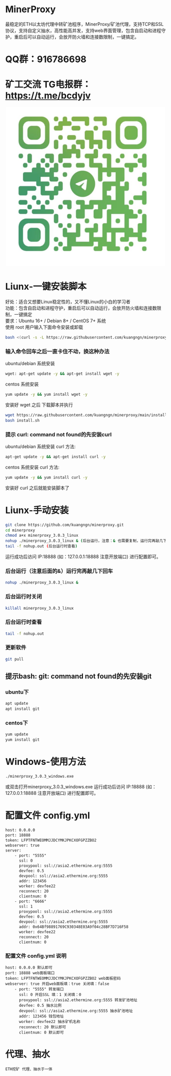 # MinerProxy
最稳定的ETH以太坊代理中转矿池程序，MinerProxy/矿池代理，支持TCP和SSL协议，支持自定义抽水，高性能高并发，支持web界面管理，包含自启动和进程守护，重启后可以自动运行，会放开防火墙和连接数限制，一键搞定。

# QQ群：916786698

# 矿工交流 TG电报群：https://t.me/bcdyjv

<div align="center">
<img src="https://github.com/kuangngn/minerproxy/blob/main/qq_pic_merged_1642935978558.jpg" width="500" height="500" />
</div>

# Liunx-一键安装脚本
好处：适合又想要Linux稳定性的，又不懂Linux的小白的学习者<br />
功能：包含自启动和进程守护，重启后可以自动运行，会放开防火墙和连接数限制，一键搞定<br />
要求：Ubuntu 16+ / Debian 8+ / CentOS 7+ 系统<br />
使用 root 用户输入下面命令安装或卸载<br />
```bash
bash <(curl -s -L https://raw.githubusercontent.com/kuangngn/minerproxy/main/install.sh)
```
### 输入命令回车之后一直卡住不动，换这种办法
ubuntu/debian 系统安装
```bash
wget: apt-get update -y && apt-get install wget -y
```
centos 系统安装
```bash
yum update -y && yum install wget -y
```
安装好 wget 之后 下载脚本并执行
```bash
wget https://raw.githubusercontent.com/kuangngn/minerproxy/main/install.sh
bash install.sh
```

### 提示 curl: command not found的先安装curl
ubuntu/debian 系统安装 curl 方法: 
```bash
apt-get update -y && apt-get install curl -y
```
centos 系统安装 curl 方法: 
```bash
yum update -y && yum install curl -y
```
安装好 curl 之后就能安装脚本了

# Liunx-手动安装
```bash
git clone https://github.com/kuangngn/minerproxy.git
cd minerproxy
chmod a+x minerproxy_3.0.3_linux
nohup ./minerproxy_3.0.3_linux & (后台运行，注意：& 也需要复制，运行完再敲几下回车)
tail -f nohup.out (后台运行时查看)
```

运行成功后访问 IP:18888 (如：127.0.0.1:18888 注意开放端口) 进行配置即可。
### 后台运行（注意后面的&）运行完再敲几下回车
```bash
nohup ./minerproxy_3.0.3_linux &
```
### 后台运行时关闭
```bash
killall minerproxy_3.0.3_linux
```
### 后台运行时查看
```bash
tail -f nohup.out
```
### 更新软件
```bash
git pull 
```
## 提示bash: git: command not found的先安装git
### ubuntu下
```bash
apt update
apt install git
```
### centos下
```bash
yum update
yum install git
```
# Windows-使用方法
```bash
./minerproxy_3.0.3_windows.exe
```
或双击打开minerproxy_3.0.3_windows.exe 运行成功后访问 IP:18888 (如：127.0.0.1:18888 注意开放端口) 进行配置即可。

# 配置文件 config.yml
```
host: 0.0.0.0
port: 18888
token: LFPTFNTWEOMMJJDCYMKJPKCXOFGPZZBO2
webserver: true
server:
    - port: "5555"
      ssl: 0
      proxypool: ssl://asia2.ethermine.org:5555
      devfee: 0.5
      devpool: ssl://asia2.ethermine.org:5555
      addr: 123456
      worker: devfee22
      reconnect: 20
      clientnum: 0
    - port: "6666"
      ssl: 1
      proxypool: ssl://asia2.ethermine.org:5555
      devfee: 0.5
      devpool: ssl://asia2.ethermine.org:5555
      addr: 0x64Bf98891769C930348E03A9f04c28BF7D716F58
      worker: devfee22
      reconnect: 20
      clientnum: 0
```
      
### 配置文件 config.yml 说明
```
host: 0.0.0.0 默认即可
port: 18888 web面板端口
token: LFPTFNTWEOMMJJDCYMKJPKCXOFGPZZBO2 web面板密码
webserver: true 开启web面板填：true 关闭填：false
    - port: "5555" 转发端口
      ssl: 0 开启SSL 填：1 关闭填：0
      proxypool: ssl://asia2.ethermine.org:5555 转发矿池地址
      devfee: 0.5 抽水比例
      devpool: ssl://asia2.ethermine.org:5555 抽水矿池地址
      addr: 123456 钱包地址
      worker: devfee22 抽水矿机名称
      reconnect: 20 默认即可
      clientnum: 0 默认即可
```

# 代理、抽水
```bigquery
ETH挖矿 代理、抽水于一体
